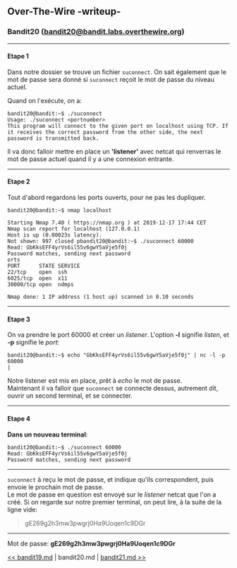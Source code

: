 ## Over-The-Wire -writeup-
### Bandit20 (bandit20@bandit.labs.overthewire.org)

---
#### Etape 1

Dans notre dossier se trouve un fichier `suconnect`. On sait également que le mot de passe sera donné si `suconnect` reçoit le mot de passe du niveau actuel.

Quand on l'exécute, on a:

```console
bandit20@bandit:~$ ./suconnect 
Usage: ./suconnect <portnumber>
This program will connect to the given port on localhost using TCP. If it receives the correct password from the other side, the next password is transmitted back.
```
Il va donc falloir mettre en place un **'listener'** avec netcat qui renverras le mot de passe actuel quand il y a une connexion entrante.

---
#### Etape 2

Tout d'abord regardons les ports ouverts, pour ne pas les dupliquer.

```console
bandit20@bandit:~$ nmap localhost

Starting Nmap 7.40 ( https://nmap.org ) at 2019-12-17 17:44 CET
Nmap scan report for localhost (127.0.0.1)
Host is up (0.00023s latency).
Not shown: 997 closed pbandit20@bandit:~$ ./suconnect 60000
Read: GbKksEFF4yrVs6il55v6gwY5aVje5f0j
Password matches, sending next password
orts
PORT      STATE SERVICE
22/tcp    open  ssh
6025/tcp  open  x11
30000/tcp open  ndmps

Nmap done: 1 IP address (1 host up) scanned in 0.10 seconds
```

---
#### Etape 3

On va prendre le port 60000 et créer un *listener*. L'option **-l** signifie *listen*, et **-p** signifie le *port*:

```console
bandit20@bandit:~$ echo "GbKksEFF4yrVs6il55v6gwY5aVje5f0j" | nc -l -p 60000
|
```
 
Notre listener est mis en place, prêt à *echo* le mot de passe.  
Maintenant il va falloir que `suconnect` se connecte dessus, autrement dit, ouvrir un second terminal, et se connecter.

---
#### Etape 4

**Dans un nouveau terminal**:

```console
bandit20@bandit:~$ ./suconnect 60000
Read: GbKksEFF4yrVs6il55v6gwY5aVje5f0j
Password matches, sending next password
```

---
`suconnect` à reçu le mot de passe, et indique qu'ils correspondent, puis envoie le prochain mot de passe.  
Le mot de passe en question est envoyé sur le *listener* netcat que l'on a créé. Si on regarde sur notre premier terminal, on peut lire, à la suite de la ligne vide:
> gE269g2h3mw3pwgrj0Ha9Uoqen1c9DGr

---
Mot de passe: **gE269g2h3mw3pwgrj0Ha9Uoqen1c9DGr**

[<< bandit19.md](bandit19.md) | bandit20.md | [bandit21.md >>](bandit21.md)
